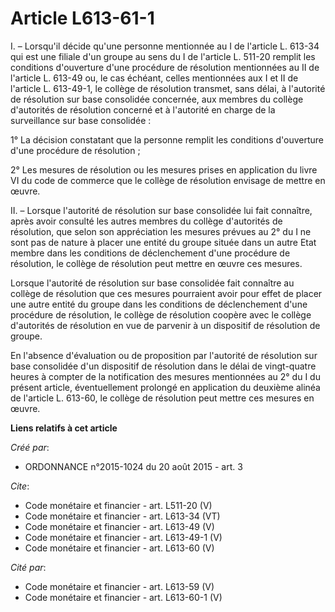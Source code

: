 # Article L613-61-1

I. – Lorsqu'il décide qu'une personne mentionnée au I de l'article L. 613-34 qui est une filiale d'un groupe au sens du I de
l'article L. 511-20 remplit les conditions d'ouverture d'une procédure de résolution mentionnées au II de l'article L. 613-49
ou, le cas échéant, celles mentionnées aux I et II de l'article L. 613-49-1, le collège de résolution transmet, sans délai, à
l'autorité de résolution sur base consolidée concernée, aux membres du collège d'autorités de résolution concerné et à
l'autorité en charge de la surveillance sur base consolidée : 

1° La décision constatant que la personne remplit les conditions d'ouverture d'une procédure de résolution ; 

2° Les mesures de résolution ou les mesures prises en application du livre VI du code de commerce que le collège de
résolution envisage de mettre en œuvre. 

II. – Lorsque l'autorité de résolution sur base consolidée lui fait connaître, après avoir consulté les autres membres du
collège d'autorités de résolution, que selon son appréciation les mesures prévues au 2° du I ne sont pas de nature à placer
une entité du groupe située dans un autre Etat membre dans les conditions de déclenchement d'une procédure de résolution, le
collège de résolution peut mettre en œuvre ces mesures. 

Lorsque l'autorité de résolution sur base consolidée fait connaître au collège de résolution que ces mesures pourraient avoir
pour effet de placer une autre entité du groupe dans les conditions de déclenchement d'une procédure de résolution, le
collège de résolution coopère avec le collège d'autorités de résolution en vue de parvenir à un dispositif de résolution de
groupe. 

En l'absence d'évaluation ou de proposition par l'autorité de résolution sur base consolidée d'un dispositif de résolution
dans le délai de vingt-quatre heures à compter de la notification des mesures mentionnées au 2° du I du présent article,
éventuellement prolongé en application du deuxième alinéa de l'article L. 613-60, le collège de résolution peut mettre ces
mesures en œuvre.

**Liens relatifs à cet article**

_Créé par_:

  - ORDONNANCE n°2015-1024 du 20 août 2015 - art. 3

_Cite_:

  - Code monétaire et financier - art. L511-20 (V)
  - Code monétaire et financier - art. L613-34 (VT)
  - Code monétaire et financier - art. L613-49 (V)
  - Code monétaire et financier - art. L613-49-1 (V)
  - Code monétaire et financier - art. L613-60 (V)

_Cité par_:

  - Code monétaire et financier - art. L613-59 (V)
  - Code monétaire et financier - art. L613-60-1 (V)

